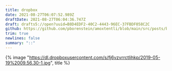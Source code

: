 ```yaml
---
title: dropbox
date: 2021-08-27T06:07:52.989Z
draftDate: 2021-08-27T06:04:36.747Z
draft: drafts5://open?uuid=B8D4EDF2-40C2-4443-96EC-37FBDF058C2C
github: https://github.com/pborenstein/amoxtentli/blob/main/src/posts/b8d4edf2-40c2-4443-96ec-37fbdf058c2c.md
trim: true
newlines: false
summary: "::"
---
```


{% image "https://dl.dropboxusercontent.com/s/fj6vzvrrctlihkp/2019-05-19%2009.56.30-1.jpg", title %}
